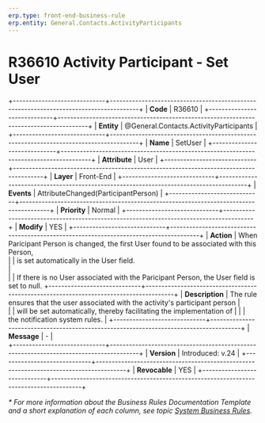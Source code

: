 ```yaml
---
erp.type: front-end-business-rule
erp.entity: General.Contacts.ActivityParticipants
---
```


# R36610 Activity Participant - Set User
+-----------------------------+---------------------------------------------------------------------------------------+
| **Code**                    | R36610                                                                                |
+-----------------------------+---------------------------------------------------------------------------------------+
| **Entity**                  | @General.Contacts.ActivityParticipants                                                |
+-----------------------------+---------------------------------------------------------------------------------------+
| **Name**                    | SetUser                                                                               |
+-----------------------------+---------------------------------------------------------------------------------------+
| **Attribute**               | User                                                                                  |
+-----------------------------+---------------------------------------------------------------------------------------+
| **Layer**                   | Front-End                                                                             |
+-----------------------------+---------------------------------------------------------------------------------------+
| **Events**                  | AttributeChanged(ParticipantPerson)                                                   |
+-----------------------------+---------------------------------------------------------------------------------------+
| **Priority**                | Normal                                                                                |
+-----------------------------+---------------------------------------------------------------------------------------+
| **Modify**                  | YES                                                                                   |
+-----------------------------+---------------------------------------------------------------------------------------+
| **Action**                  | When Paricipant Person is changed, the first User found to be associated with this Person,                 
|                             | is set automatically in the User field. <br>                                          |                                     
|                             | If there is no User associated with the Paricipant Person, the User field is set to null. 
+-----------------------------+---------------------------------------------------------------------------------------+
| **Description**             | The rule ensures that the user associated with the activity's participant person      |     
|                             | will be set automatically, thereby facilitating the implementation of                 | 
|                             | the notification system rules.                                                        |
+-----------------------------+---------------------------------------------------------------------------------------+
| **Message**                 | \-                                                                                    |                         
+-----------------------------+---------------------------------------------------------------------------------------+
| **Version**                 | Introduced: v.24                                                                      |
+-----------------------------+---------------------------------------------------------------------------------------+
| **Revocable**               | YES                                                                                   |
+-----------------------------+---------------------------------------------------------------------------------------+

*\* For more information about the Business Rules Documentation Template and a short explanation of each column, see
topic [System Business Rules](../templates/template-description-system-business-rules.md).*
